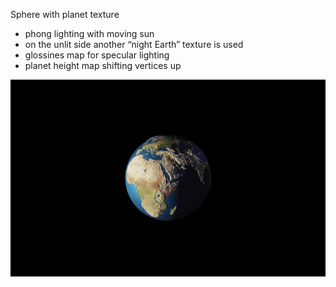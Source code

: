 Sphere with planet texture </br>
- phong lighting with moving sun </br>
- on the unlit side another “night Earth” texture is used </br>
- glossines map for specular lighting </br>
- planet height map shifting vertices up </br>

![Alt text](https://github.com/arnyyyyy/Earth/blob/main/earth.png)
